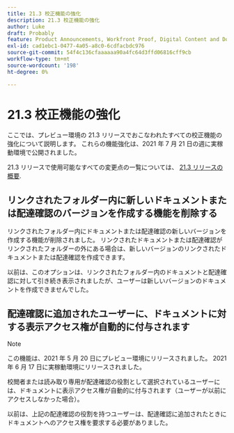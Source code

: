 ```yaml
---
title: 21.3 校正機能の強化
description: 21.3 校正機能の強化
author: Luke
draft: Probably
feature: Product Announcements, Workfront Proof, Digital Content and Documents
exl-id: cad1ebc1-0477-4a05-a8c0-6cdfacbdc976
source-git-commit: 54f4c136cfaaaaaa90a4fc64d3ffd06816cff9cb
workflow-type: tm+mt
source-wordcount: '198'
ht-degree: 0%

---
```


# 21.3 校正機能の強化

ここでは、プレビュー環境の 21.3 リリースでおこなわれたすべての校正機能の強化について説明します。 これらの機能強化は、2021 年 7 月 21 日の週に実稼動環境で公開されました。

21.3 リリースで使用可能なすべての変更点の一覧については、 [21.3 リリースの概要](../../../product-announcements/product-releases/21.3-release-activity/21-3-release-overview.md).

## リンクされたフォルダー内に新しいドキュメントまたは配達確認のバージョンを作成する機能を削除する

リンクされたフォルダー内にドキュメントまたは配達確認の新しいバージョンを作成する機能が削除されました。 リンクされたドキュメントまたは配達確認がリンクされたフォルダーの外にある場合は、新しいバージョンのリンクされたドキュメントまたは配達確認を作成できます。

以前は、このオプションは、リンクされたフォルダー内のドキュメントと配達確認に対して引き続き表示されましたが、ユーザーは新しいバージョンのドキュメントを作成できませんでした。

## 配達確認に追加されたユーザーに、ドキュメントに対する表示アクセス権が自動的に付与されます

>[!NOTE]
>
>この機能は、2021 年 5 月 20 日にプレビュー環境にリリースされました。 2021 年 6 月 17 日に実稼動環境にリリースされました。

校閲者または読み取り専用が配達確認の役割として選択されているユーザーには、ドキュメントに表示アクセス権が自動的に付与されます（ユーザーが以前にアクセスしなかった場合）。

以前は、上記の配達確認の役割を持つユーザーは、配達確認に追加されたときにドキュメントへのアクセス権を要求する必要がありました。
